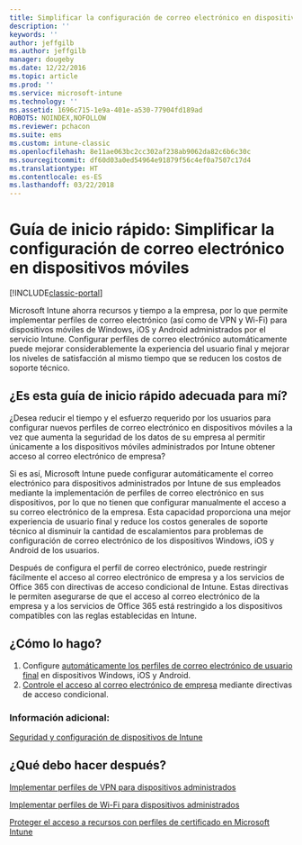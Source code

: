 ```yaml
---
title: Simplificar la configuración de correo electrónico en dispositivos móviles
description: ''
keywords: ''
author: jeffgilb
ms.author: jeffgilb
manager: dougeby
ms.date: 12/22/2016
ms.topic: article
ms.prod: ''
ms.service: microsoft-intune
ms.technology: ''
ms.assetid: 1696c715-1e9a-401e-a530-77904fd189ad
ROBOTS: NOINDEX,NOFOLLOW
ms.reviewer: pchacon
ms.suite: ems
ms.custom: intune-classic
ms.openlocfilehash: 8e11ae063bc2cc302af238ab9062da82c6b6c30c
ms.sourcegitcommit: df60d03a0ed54964e91879f56c4ef0a7507c17d4
ms.translationtype: HT
ms.contentlocale: es-ES
ms.lasthandoff: 03/22/2018
---
```

# <a name="quick-start-guide-simplify-email-configuration-on-mobile-devices"></a>Guía de inicio rápido: Simplificar la configuración de correo electrónico en dispositivos móviles

[!INCLUDE[classic-portal](../includes/classic-portal.md)]

Microsoft Intune ahorra recursos y tiempo a la empresa, por lo que permite implementar perfiles de correo electrónico (así como de VPN y Wi-Fi) para dispositivos móviles de Windows, iOS y Android administrados por el servicio Intune. Configurar perfiles de correo electrónico automáticamente puede mejorar considerablemente la experiencia del usuario final y mejorar los niveles de satisfacción al mismo tiempo que se reducen los costos de soporte técnico.

## <a name="is-this-quick-start-guide-right-for-me"></a>¿Es esta guía de inicio rápido adecuada para mí?
¿Desea reducir el tiempo y el esfuerzo requerido por los usuarios para configurar nuevos perfiles de correo electrónico en dispositivos móviles a la vez que aumenta la seguridad de los datos de su empresa al permitir únicamente a los dispositivos móviles administrados por Intune obtener acceso al correo electrónico de empresa?

Si es así, Microsoft Intune puede configurar automáticamente el correo electrónico para dispositivos administrados por Intune de sus empleados mediante la implementación de perfiles de correo electrónico en sus dispositivos, por lo que no tienen que configurar manualmente el acceso a su correo electrónico de la empresa. Esta capacidad proporciona una mejor experiencia de usuario final y reduce los costos generales de soporte técnico al disminuir la cantidad de escalamientos para problemas de configuración de correo electrónico de los dispositivos Windows, iOS y Android de los usuarios.

Después de configura el perfil de correo electrónico, puede restringir fácilmente el acceso al correo electrónico de empresa y a los servicios de Office 365 con directivas de acceso condicional de Intune. Estas directivas le permiten asegurarse de que el acceso al correo electrónico de la empresa y a los servicios de Office 365 está restringido a los dispositivos compatibles con las reglas establecidas en Intune.

## <a name="how-do-i-do-it"></a>¿Cómo lo hago?
1.  Configure [automáticamente los perfiles de correo electrónico de usuario final](/intune-classic/deploy-use/configure-access-to-corporate-email-using-email-profiles-with-microsoft-intune) en dispositivos Windows, iOS y Android.
2.  [Controle el acceso al correo electrónico de empresa](/intune-classic/deploy-use/restrict-access-to-email-and-o365-services-with-microsoft-intune) mediante directivas de acceso condicional.


### <a name="additional-information"></a>Información adicional:
[Seguridad y configuración de dispositivos de Intune](/intune-classic/deploy-use/manage-settings-and-features-on-your-devices-with-microsoft-intune-policies)

## <a name="what-should-i-do-next"></a>¿Qué debo hacer después?
[Implementar perfiles de VPN para dispositivos administrados](/intune-classic/deploy-use/vpn-connections-in-microsoft-intune)

[Implementar perfiles de Wi-Fi para dispositivos administrados](/intune-classic/deploy-use/wi-fi-connections-in-microsoft-intune)

[Proteger el acceso a recursos con perfiles de certificado en Microsoft Intune](/intune-classic/deploy-use/secure-resource-access-with-certificate-profiles)
